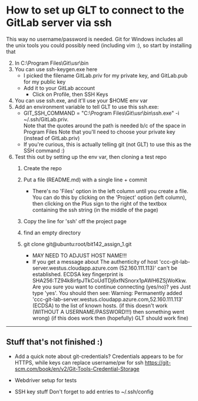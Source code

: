 # How to set up GLT to connect to the GitLab server via ssh #
This way no username/password is needed.
Git for Windows includes all the unix tools you could possibly need (including vim :), so start by installing that

2.	In C:\Program Files\Git\usr\bin
3.	You can use ssh-keygen.exe here
    -	I picked the filename GitLab.priv for my private key, and GitLab.pub for my public key
    -	Add it to your GitLab account
        -	Click on Profile, then SSH Keys
7.	You can use ssh.exe, and it'll use your $HOME env var
8.	Add an environment variable to tell GLT to use this ssh.exe:
    - GIT_SSH_COMMAND = "C:\Program Files\Git\usr\bin\ssh.exe" -i ~/.ssh/GitLab.priv.  
	Note that the quotes around the path is needed b/c of the space in Program Files
	Note that you'll need to choose your private key (instead of GitLab.priv)
    - If you're curious, this is actually telling git (not GLT) to use this as the SSH command :)
1. Test this out by setting up the env var, then cloning a test repo
   1. Create the repo
   2. Put a file (README.md) with a single line + commit
	  - There's no 'Files' option in the left column until you create a file.  
		You can do this by clicking on the 'Project' option (left column), then clicking on the 
		Plus sign to the right of the textbox containing the ssh string (in the middle of the page)
			
   3. Copy the line for 'ssh' off the project page
   4. find an empty directory
   5. git clone git@ubuntu:root/bit142_assign_1.git
	  - MAY NEED TO ADJUST HOST NAME!!!
	  - If you get a message about
		    The authenticity of host 'ccc-git-lab-server.westus.cloudapp.azure.com (52.160.111.113)' can't be established.
			ECDSA key fingerprint is SHA256:TZ94k8irfpJTkCoUdTDj6xfNSnorx1pAWH6ZSjWoKkw.
			Are you sure you want to continue connecting (yes/no)? yes
		Just type 'yes'.  You should then see:
			Warning: Permanently added 'ccc-git-lab-server.westus.cloudapp.azure.com,52.160.111.113' (ECDSA) to the list of known hosts.
		    (if this doesn't work (WITHOUT A USERNAME/PASSWORD!!!) then something went wrong)
            (if this does work then (hopefully) GLT  should work fine)

-------------------------------------------------------------------------------
## Stuff that's not finished :)

* Add a quick note about git-credentials?
	Credentials appears to be for HTTPS, while keys can replace username/pw for ssh
	https://git-scm.com/book/en/v2/Git-Tools-Credential-Storage

* Webdriver setup for tests

* SSH key stuff
	Don't forget to add entries to ~/.ssh/config
